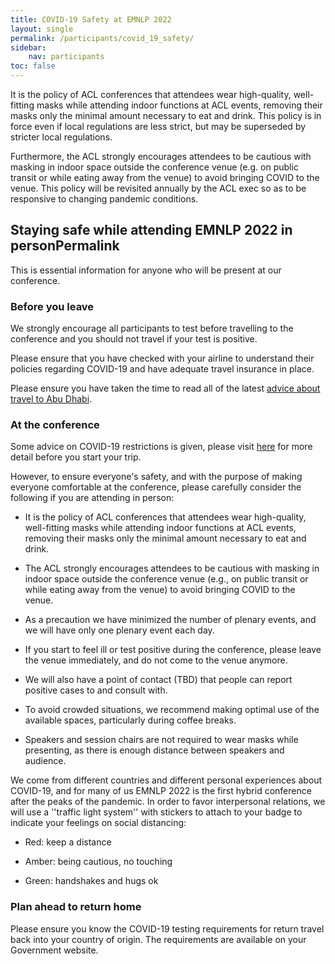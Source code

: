 ```yaml
---
title: COVID-19 Safety at EMNLP 2022
layout: single
permalink: /participants/covid_19_safety/
sidebar:
    nav: participants
toc: false
---
```


It is the policy of ACL conferences that attendees wear high-quality, well-fitting masks while attending indoor functions at ACL events, removing their masks only the minimal amount necessary to eat and drink. This policy is in force even if local regulations are less strict, but may be superseded by stricter local regulations.

Furthermore, the ACL strongly encourages attendees to be cautious with masking in indoor space outside the conference venue (e.g. on public transit or while eating away from the venue) to avoid bringing COVID to the venue. This policy will be revisited annually by the ACL exec so as to be responsive to changing pandemic conditions.

## Staying safe while attending EMNLP 2022 in personPermalink

This is essential information for anyone who will be present at our conference.

### Before you leave

We strongly encourage all participants to test before travelling to the conference and you should not travel if your test is positive.

Please ensure that you have checked with your airline to understand their policies regarding COVID-19 and have adequate travel insurance in place.

Please ensure you have taken the time to read all of the latest [advice about travel to Abu Dhabi](https://visitabudhabi.ae/en/plan-your-trip/covid-safe-travel).

### At the conference

Some advice on COVID-19 restrictions is given, please visit [here](https://visitabudhabi.ae/en/plan-your-trip/covid-safe-travel) for more detail before you start your trip.

However, to ensure everyone's safety, and with the purpose of making everyone comfortable at the conference, please carefully consider the following if you are attending in person:

* It is the policy of ACL conferences that attendees wear high-quality, well-fitting masks while attending indoor functions at ACL events, removing their masks only the minimal amount necessary to eat and drink.

* The ACL strongly encourages attendees to be cautious with masking in indoor space outside the conference venue (e.g., on public transit or while eating away from the venue) to avoid bringing COVID to the venue.

* As a precaution we have minimized the number of plenary events, and we will have only one plenary event each day.

* If you start to feel ill or test positive during the conference, please leave the venue immediately, and do not come to the venue anymore.

* We will also have a point of contact (TBD) that people can report positive cases to and consult with.

* To avoid crowded situations, we recommend making optimal use of the available spaces, particularly during coffee breaks.

* Speakers and session chairs are not required to wear masks while presenting, as there is enough distance between speakers and audience.

We come from different countries and different personal experiences about COVID-19, and for many of us EMNLP 2022 is the first hybrid conference after the peaks of the pandemic. In order to favor interpersonal relations, we will use a ''traffic light system'' with stickers to attach to your badge to indicate your feelings on social distancing:

* Red: keep a distance

* Amber: being cautious, no touching

* Green: handshakes and hugs ok

### Plan ahead to return home

Please ensure you know the COVID-19 testing requirements for return travel back into your country of origin. The requirements are available on your Government website.
